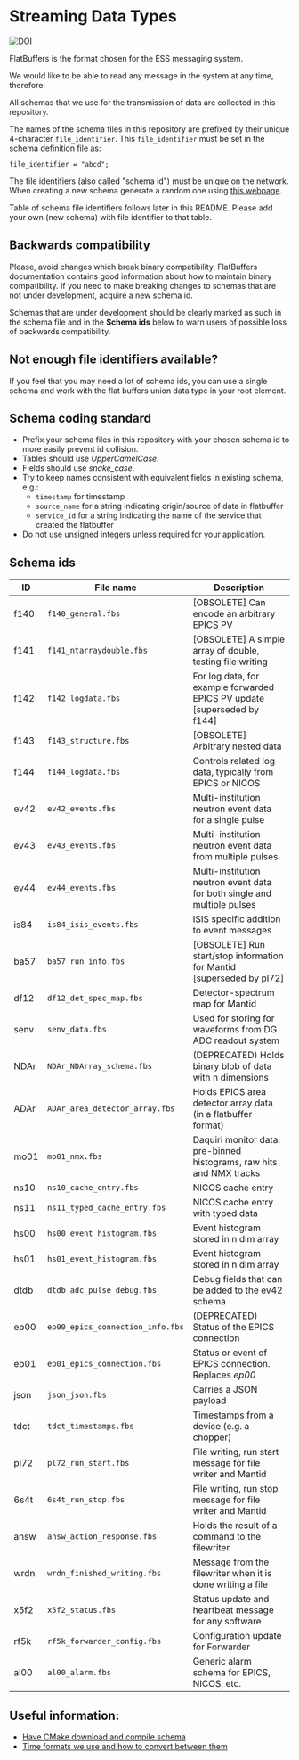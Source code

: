 # Streaming Data Types

[![DOI](https://zenodo.org/badge/81330954.svg)](https://zenodo.org/badge/latestdoi/81330954)

FlatBuffers is the format chosen for the ESS messaging system.

We would like to be able to read any message in the system at any time,
therefore:

All schemas that we use for the transmission of data are collected in this
repository.

The names of the schema files in this repository are prefixed by their unique
4-character `file_identifier`.  This `file_identifier` must be set in the
schema definition file as:
```
file_identifier = "abcd";
```

The file identifiers (also called "schema id") must be unique on the network. When creating a new schema generate a random one using [this webpage](https://www.random.org/strings/?num=1&len=4&digits=on&upperalpha=on&loweralpha=on&unique=on&format=html&rnd=new).

Table of schema file identifiers follows later in this README. Please add your own (new schema) with file identifier to that table.


## Backwards compatibility

Please, avoid changes which break binary compatibility. FlatBuffers documentation contains good information about how to maintain binary compatibility. If you need to make breaking changes to schemas that are not under development, acquire a new schema id.

Schemas that are under development should be clearly marked as such in the schema file and in the **Schema ids** below to warn users of possible loss of backwards compatibility.

## Not enough file identifiers available?

If you feel that you may need a lot of schema ids, you can use a single schema
and work with the flat buffers union data type in your root element.


## Schema coding standard

* Prefix your schema files in this repository with your chosen schema id to more easily prevent id collision.
* Tables should use *UpperCamelCase*.
* Fields should use *snake_case*.
* Try to keep names consistent with equivalent fields in existing schema, e.g.:
  * `timestamp` for timestamp
  * `source_name` for a string indicating origin/source of data in flatbuffer
  * `service_id` for a string indicating the name of the service that created the flatbuffer
* Do not use unsigned integers unless required for your application.


## Schema ids
| ID   | File name                        | Description                                                          |
|------|----------------------------------|----------------------------------------------------------------------|
| f140 | `f140_general.fbs              ` | [OBSOLETE] Can encode an arbitrary EPICS PV
| f141 | `f141_ntarraydouble.fbs        ` | [OBSOLETE] A simple array of double, testing file writing
| f142 | `f142_logdata.fbs              ` | For log data, for example forwarded EPICS PV update [superseded by f144]
| f143 | `f143_structure.fbs            ` | [OBSOLETE] Arbitrary nested data
| f144 | `f144_logdata.fbs              ` | Controls related log data, typically from EPICS or NICOS
| ev42 | `ev42_events.fbs               ` | Multi-institution neutron event data for a single pulse
| ev43 | `ev43_events.fbs               ` | Multi-institution neutron event data from multiple pulses
| ev44 | `ev44_events.fbs               ` | Multi-institution neutron event data for both single and multiple pulses
| is84 | `is84_isis_events.fbs          ` | ISIS specific addition to event messages
| ba57 | `ba57_run_info.fbs             ` | [OBSOLETE] Run start/stop information for Mantid [superseded by pl72]
| df12 | `df12_det_spec_map.fbs         ` | Detector-spectrum map for Mantid
| senv | `senv_data.fbs                 ` | Used for storing for waveforms from DG ADC readout system
| NDAr | `NDAr_NDArray_schema.fbs       ` | (DEPRECATED) Holds binary blob of data with n dimensions
| ADAr | `ADAr_area_detector_array.fbs  ` | Holds EPICS area detector array data (in a flatbuffer format)
| mo01 | `mo01_nmx.fbs                  ` | Daquiri monitor data: pre-binned histograms, raw hits and NMX tracks
| ns10 | `ns10_cache_entry.fbs          ` | NICOS cache entry
| ns11 | `ns11_typed_cache_entry.fbs    ` | NICOS cache entry with typed data
| hs00 | `hs00_event_histogram.fbs      ` | Event histogram stored in n dim array
| hs01 | `hs01_event_histogram.fbs      ` | Event histogram stored in n dim array
| dtdb | `dtdb_adc_pulse_debug.fbs      ` | Debug fields that can be added to the ev42 schema
| ep00 | `ep00_epics_connection_info.fbs` | (DEPRECATED) Status of the EPICS connection
| ep01 | `ep01_epics_connection.fbs  `    | Status or event of EPICS connection. Replaces _ep00_
| json | `json_json.fbs                 ` | Carries a JSON payload
| tdct | `tdct_timestamps.fbs           ` | Timestamps from a device (e.g. a chopper)
| pl72 | `pl72_run_start.fbs            ` | File writing, run start message for file writer and Mantid
| 6s4t | `6s4t_run_stop.fbs             ` | File writing, run stop message for file writer and Mantid
| answ | `answ_action_response.fbs      ` | Holds the result of a command to the filewriter
| wrdn | `wrdn_finished_writing.fbs     ` | Message from the filewriter when it is done writing a file
| x5f2 | `x5f2_status.fbs               ` | Status update and heartbeat message for any software
| rf5k | `rf5k_forwarder_config.fbs     ` | Configuration update for Forwarder
| al00 | `al00_alarm.fbs                ` | Generic alarm schema for EPICS, NICOS, etc.


## Useful information:

- [Have CMake download and compile schema](documentation/cmakeCompileSchema.md)
- [Time formats we use and how to convert between them](documentation/timestamps.md)
